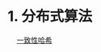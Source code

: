 
# 1. 分布式算法  

<!-- 
Paxos算法原理
https://www.cnblogs.com/rickiyang/p/11074192.html

Raft协议
https://mp.weixin.qq.com/s/Voyq4Y7IfEXN6sZiVSoCEw

Raft实战系列，集群成员如何变更？日志怎么压缩？ 
https://mp.weixin.qq.com/s/4g0jR_shCIpjBprap3BExg

2PC、3PC、Paxos、Raft、ZAB、NWR
https://mp.weixin.qq.com/s/-Vi-LHxkpziPt3T7ZD25UA
-->

&emsp; [一致性哈希](/docs/microService/thinking/分布式算法-consistent.md)  